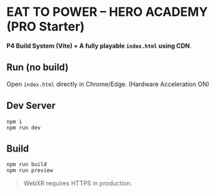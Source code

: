 # EAT TO POWER – HERO ACADEMY (PRO Starter)

**P4 Build System (Vite) + A fully playable `index.html` using CDN**.

## Run (no build)
Open `index.html` directly in Chrome/Edge. (Hardware Acceleration ON)

## Dev Server
```
npm i
npm run dev
```

## Build
```
npm run build
npm run preview
```

> WebXR requires HTTPS in production.
